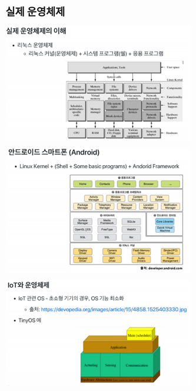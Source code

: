 # 실제 운영체제



![img](../image/os_image69.png)

![img](../image/os_image70.png)

![img](../image/os_image71.png)